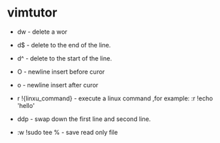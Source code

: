 # vimtutor
- dw - delete a wor
- d$ - delete to the end of the line.
- d^ - delete to the start of the line.
- O  - newline insert before curor
- o  - newline insert after curor
- r !{linxu_command} - execute a linux command ,for example: :r !echo 'hello'
- ddp - swap down the first line and second line.


- :w !sudo tee %   - save read only file
